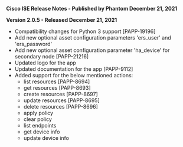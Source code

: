 **Cisco ISE Release Notes - Published by Phantom December 21, 2021**


**Version 2.0.5 - Released December 21, 2021**

* Compatibility changes for Python 3 support [PAPP-19196]
* Add new optional asset configuration parameters 'ers\_user' and 'ers\_password'
* Add new optional asset configuration parameter 'ha\_device' for secondary node [PAPP-21216]
* Updated logo for the app
* Updated documentation for the app [PAPP-9112]
* Added support for the below mentioned actions:
    * list resources [PAPP-8694]
    * get resources [PAPP-8693]
    * create resources [PAPP-8697]
    * update resources [PAPP-8695]
    * delete resources [PAPP-8696]
    * apply policy
    * clear policy
    * list endpoints
    * get device info
    * update device info
